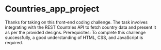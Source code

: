 # Countries_app_project
Thanks for taking on this front-end coding challenge. The task involves integrating with the REST Countries API to fetch country data and present it as per the provided designs.  Prerequisites: To complete this challenge successfully, a good understanding of HTML, CSS, and JavaScript is required.
